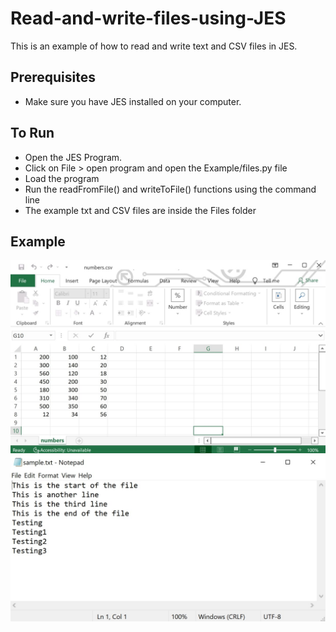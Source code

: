 # Read-and-write-files-using-JES
This is an example of how to read and write text and CSV files in JES.

## Prerequisites 

* Make sure you have JES installed on your computer.

## To Run

* Open the JES Program.
* Click on File > open program and open the Example/files.py file
* Load the program
* Run the readFromFile() and writeToFile() functions using the command line
* The example txt and CSV files are inside the Files folder 


## Example

![alt text](preview-csv.jpg)
![alt text](preview-txt.jpg)
